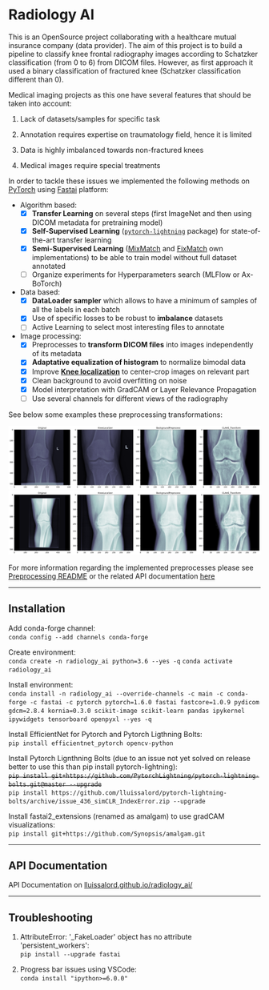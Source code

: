 # Radiology AI

This is an OpenSource project collaborating with a healthcare mutual insurance company (data provider). The aim of this project is to build a pipeline to classify knee frontal radiography images according to Schatzker classification (from 0 to 6) from DICOM files. However, as first approach it used a binary classification of fractured knee (Schatzker classification different than 0).

Medical imaging projects as this one have several features that should be taken into account:

1. Lack of datasets/samples for specific task

2. Annotation requires expertise on traumatology field, hence it is limited

3. Data is highly imbalanced towards non-fractured knees

4. Medical images require special treatments

In order to tackle these issues we implemented the following methods on [PyTorch](https://pytorch.org/) using [Fastai](https://docs.fast.ai/) platform:

* Algorithm based:
   - [x] **Transfer Learning** on several steps (first ImageNet and then using DICOM metadata for pretraining model)
   - [x] **Self-Supervised Learning** ([`pytorch-lightning`](https://pytorch-lightning-bolts.readthedocs.io/en/latest/self_supervised_models.html) package) for state-of-the-art transfer learning
   - [x] **Semi-Supervised Learning** ([MixMatch](https://arxiv.org/abs/1905.02249) and [FixMatch](https://arxiv.org/abs/2001.07685) own implementations) to be able to train model without full dataset annotated
   - [ ] Organize experiments for Hyperparameters search (MLFlow or Ax-BoTorch)

* Data based:
   - [x] **DataLoader sampler** which allows to have a minimum of samples of all the labels in each batch
   - [x] Use of specific losses to be robust to **imbalance** datasets
   - [ ] Active Learning to select most interesting files to annotate

* Image processing:
   - [x] Preprocesses to **transform DICOM files** into images independently of its metadata
   - [x] **Adaptative equalization of histogram** to normalize bimodal data
   - [x] Improve [**Knee localization**](https://github.com/MIPT-Oulu/KneeLocalizer) to center-crop images on relevant part
   - [x] Clean background to avoid overfitting on noise
   - [x] Model interpretation with GradCAM or Layer Relevance Propagation
   - [ ] Use several channels for different views of the radiography

See below some examples these preprocessing transformations:

!["Preprocess steps 1"](https://raw.githubusercontent.com/lluissalord/radiology_ai/master/docs/images/preprocess_steps.svg)
!["Preprocess steps 2"](https://raw.githubusercontent.com/lluissalord/radiology_ai/master/docs/images/preprocess_steps_2.svg)

For more information regarding the implemented preprocesses please see [Preprocessing README](https://github.com/lluissalord/radiology_ai/tree/master/preprocessing) or the related API documentation [here](https://lluissalord.github.io/radiology_ai/radiology_ai/preprocessing/index.html)

---

## Installation

Add conda-forge channel:  
`conda config --add channels conda-forge`

Create environment:  
`conda create -n radiology_ai python=3.6 --yes -q`
`conda activate radiology_ai`

Install environment:  
`conda install -n radiology_ai --override-channels -c main -c conda-forge -c fastai -c pytorch pytorch=1.6.0 fastai fastcore=1.0.9 pydicom gdcm=2.8.4 kornia=0.3.0 scikit-image scikit-learn pandas ipykernel ipywidgets tensorboard openpyxl --yes -q`

Install EfficientNet for Pytorch and Pytorch Ligthning Bolts:  
`pip install efficientnet_pytorch opencv-python`

Install Pytorch Lignthning Bolts (due to an issue not yet solved on release better to use this than pip install pytorch-lightning):  
~~`pip install git+https://github.com/PytorchLightning/pytorch-lightning-bolts.git@master --upgrade`~~  
`pip install https://github.com/lluissalord/pytorch-lightning-bolts/archive/issue_436_simCLR_IndexError.zip --upgrade`

Install fastai2_extensions (renamed as amalgam) to use gradCAM visualizations:  
`pip install git+https://github.com/Synopsis/amalgam.git`


---

## API Documentation

API Documentation on [lluissalord.github.io/radiology_ai/](https://lluissalord.github.io/radiology_ai/)

---

## Troubleshooting

1. AttributeError: '_FakeLoader' object has no attribute 'persistent_workers':  
`pip install --upgrade fastai`

2. Progress bar issues using VSCode:  
`conda install "ipython>=6.0.0"`